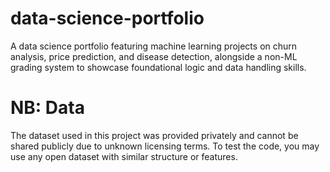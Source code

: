 # data-science-portfolio
A data science portfolio featuring machine learning projects on churn analysis, price prediction, and disease detection, alongside a non-ML grading system to showcase foundational logic and data handling skills.

# NB: Data
The dataset used in this project was provided privately and cannot be shared publicly due to unknown licensing terms. To test the code, you may use any open dataset with similar structure or features.

